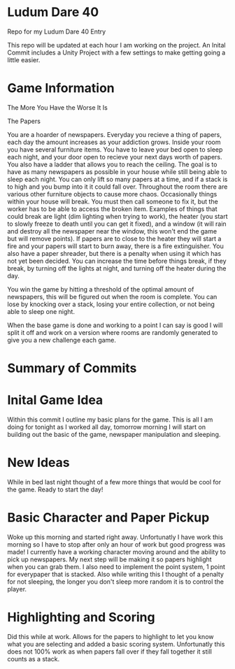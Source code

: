 # Ludum Dare 40
Repo for my Ludum Dare 40 Entry

This repo will be updated at each hour I am working on the project. An Inital Commit includes a Unity Project with a few settings to make getting going a little easier.


# Game Information
The More You Have the Worse It Is

The Papers

You are a hoarder of newspapers. Everyday you recieve a thing of papers, each day the amount increases as your addiction grows. Inside your room you have several furniture items. You have to leave your bed open to sleep each night, and your door open to recieve your next days worth of papers. You also have a ladder that allows you to reach the ceiling. The goal is to have as many newspapers as possible in your house while still being able to sleep each night. You can only lift so many papers at a time, and if a stack is to high and you bump into it it could fall over. Throughout the room there are various other furniture objects to cause more chaos. Occasionally things within your house will break. You must then call someone to fix it, but the worker has to be able to access the broken item. Examples of things that could break are light (dim lighting when trying to work), the heater (you start to slowly freeze to death until you can get it fixed), and a window (it will rain and destroy all the newspaper near the window, this won't end the game but will remove points). If papers are to close to the heater they will start a fire and your papers will start to burn away, there is a fire extinguisher. You also have a paper shreader, but there is a penalty when using it which has not yet been decided. You can increase the time before things break, if they break, by turning off the lights at night, and turning off the heater during the day.

You win the game by hitting a threshold of the optimal amount of newspapers, this will be figured out when the room is complete. You can lose by knocking over a stack, losing your entire collection, or not being able to sleep one night.

When the base game is done and working to a point I can say is good I will split it off and work on a version where rooms are randomly generated to give you a new challenge each game.

# Summary of Commits
# Inital Game Idea
Within this commit I outline my basic plans for the game. This is all I am doing for tonight as I worked all day, tomorrow morning I will start on building out the basic of the game, newspaper manipulation and sleeping.
# New Ideas
While in bed last night thought of a few more things that would be cool for the game. Ready to start the day!
# Basic Character and Paper Pickup
Woke up this morning and started right away. Unfortunatly I have work this morning so I have to stop after only an hour of work but good progress was made! I currently have a working character moving around and the ability to pick up newspapers. My next step will be making it so papers highlight when you can grab them. I also need to implement the point system, 1 point for everypaper that is stacked. Also while writing this I thought of a penalty for not sleeping, the longer you don't sleep more random it is to control the player.
# Highlighting and Scoring
Did this while at work. Allows for the papers to highlight to let you know what you are selecting and added a basic scoring system. Unfortunatly this does not 100% work as when papers fall over if they fall together it still counts as a stack.
